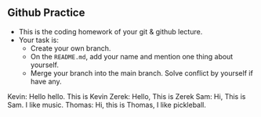 ## Github Practice
* This is the coding homework of your git & github lecture.
* Your task is:
	* Create your own branch.  
	* On the `README.md`, add your name and mention one thing about yourself.  
	* Merge your branch into the main branch. Solve conflict by yourself if have any.

Kevin: Hello hello. This is Kevin
Zerek: Hello, This is Zerek
Sam: Hi, This is Sam. I like music. 
Thomas: Hi, this is Thomas, I like pickleball.

